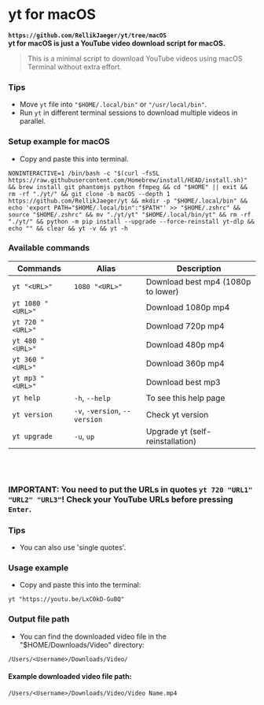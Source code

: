 # yt for macOS
  
**`https://github.com/RellikJaeger/yt/tree/macOS`  
yt for macOS is just a YouTube video download script for macOS.**  
> This is a minimal script to download YouTube videos using macOS Terminal without extra effort.  

### Tips
- Move `yt` file into `"$HOME/.local/bin"` or `"/usr/local/bin"`.  
- Run `yt` in different terminal sessions to download multiple videos in parallel.  
### Setup example for macOS  
- Copy and paste this into terminal.
```shell
NONINTERACTIVE=1 /bin/bash -c "$(curl -fsSL https://raw.githubusercontent.com/Homebrew/install/HEAD/install.sh)" && brew install git phantomjs python ffmpeg && cd "$HOME" || exit && rm -rf "./yt/" && git clone -b macOS --depth 1 https://github.com/RellikJaeger/yt && mkdir -p "$HOME/.local/bin" && echo 'export PATH="$HOME/.local/bin":"$PATH"' >> "$HOME/.zshrc" && source "$HOME/.zshrc" && mv "./yt/yt" "$HOME/.local/bin/yt" && rm -rf "./yt/" && python -m pip install --upgrade --force-reinstall yt-dlp && echo "" && clear && yt -v && yt -h
```

### Available commands
| Commands         | Alias                         | Description
|------------------|-------------------------------|-----------------------------------
| `yt "<URL>"`     | `1080 "<URL>"`                | Download best mp4 (1080p to lower)
| `yt 1080 "<URL>"`|                               | Download 1080p mp4
| `yt 720 "<URL>"` |                               | Download 720p mp4
| `yt 480 "<URL>"` |                               | Download 480p mp4
| `yt 360 "<URL>"` |                               | Download 360p mp4
| `yt mp3 "<URL>"` |                               | Download best mp3
| `yt help`        | `-h`, `--help`                | To see this help page
| `yt version`     | `-v`, `-version`, `--version` | Check yt version
| `yt upgrade`     | `-u`, `up`                    | Upgrade yt (self-reinstallation)

<br><br>
### IMPORTANT: You need to put the URLs in quotes `yt 720 "URL1" "URL2" "URL3"`! Check your YouTube URLs before pressing `Enter`.
### Tips
- You can also use 'single quotes'.

### Usage example
- Copy and paste this into the terminal:
```shell
yt "https://youtu.be/LxC0kD-GuBQ"
```

### Output file path
- You can find the downloaded video file in the "$HOME/Downloads/Video" directory:
```
/Users/<Username>/Downloads/Video/
```
#### Example downloaded video file path:
```
/Users/<Username>/Downloads/Video/Video Name.mp4
```
